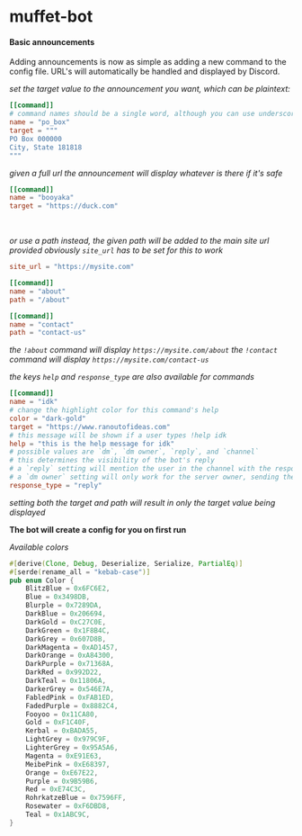 # muffet-bot


#### Basic announcements
Adding announcements is now as simple as adding a new command to the config file.
URL's will automatically be handled and displayed by Discord.
<br>

*set the target value to the announcement you want, which can be plaintext:*
```toml
[[command]]
# command names should be a single word, although you can use underscores instead of spaces
name = "po_box" 
target = """
PO Box 000000
City, State 181818
"""
```

*given a full url the announcement will display whatever is there if it's safe*
```toml
[[command]]
name = "booyaka"
target = "https://duck.com"
```
<br>

*or use a path instead, the given path will be added to the main site url provided*
*obviously `site_url` has to be set for this to work*
```toml
site_url = "https://mysite.com"

[[command]]
name = "about"
path = "/about"

[[command]]
name = "contact"
path = "contact-us"
```

*the `!about` command will display `https://mysite.com/about`*
*the `!contact` command will display `https://mysite.com/contact-us`*
<br>

*the keys `help` and `response_type` are also available for commands*
```toml
[[command]]
name = "idk"
# change the highlight color for this command's help
color = "dark-gold"
target = "https://www.ranoutofideas.com"
# this message will be shown if a user types !help idk
help = "this is the help message for idk"
# possible values are `dm`, `dm owner`, `reply`, and `channel`
# this determines the visibility of the bot's reply
# a `reply` setting will mention the user in the channel with the response
# a `dm owner` setting will only work for the server owner, sending them a dm
response_type = "reply"
```

*setting both the target and path will result in only the target value being displayed*
<br>

**The bot will create a config for you on first run**

*Available colors*
```rust
#[derive(Clone, Debug, Deserialize, Serialize, PartialEq)]
#[serde(rename_all = "kebab-case")]
pub enum Color {
    BlitzBlue = 0x6FC6E2,
    Blue = 0x3498DB,
    Blurple = 0x7289DA,
    DarkBlue = 0x206694,
    DarkGold = 0xC27C0E,
    DarkGreen = 0x1F8B4C,
    DarkGrey = 0x607D8B,
    DarkMagenta = 0xAD1457,
    DarkOrange = 0xA84300,
    DarkPurple = 0x71368A,
    DarkRed = 0x992D22,
    DarkTeal = 0x11806A,
    DarkerGrey = 0x546E7A,
    FabledPink = 0xFAB1ED,
    FadedPurple = 0x8882C4,
    Fooyoo = 0x11CA80,
    Gold = 0xF1C40F,
    Kerbal = 0xBADA55,
    LightGrey = 0x979C9F,
    LighterGrey = 0x95A5A6,
    Magenta = 0xE91E63,
    MeibePink = 0xE68397,
    Orange = 0xE67E22,
    Purple = 0x9B59B6,
    Red = 0xE74C3C,
    RohrkatzeBlue = 0x7596FF,
    Rosewater = 0xF6DBD8,
    Teal = 0x1ABC9C,
}
```